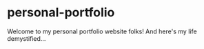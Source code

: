 # personal-portfolio

Welcome to my personal portfolio website folks! And here's my life demystified...
